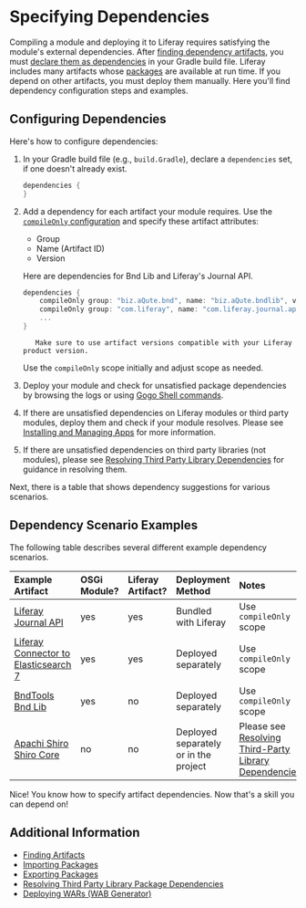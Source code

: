 # Specifying Dependencies

Compiling a module and deploying it to Liferay requires satisfying the module's external dependencies. After [finding dependency artifacts](../finding-artifacts.md), you must [declare them as dependencies](https://docs.gradle.org/current/userguide/declaring_dependencies.html) in your Gradle build file. Liferay includes many artifacts whose [packages](../../reference/exported-third-party-packages.md) are available at run time. If you depend on other artifacts, you must deploy them manually. Here you'll find dependency configuration steps and examples.

## Configuring Dependencies

Here's how to configure dependencies:

1. In your Gradle build file (e.g., `build.Gradle`), declare a `dependencies` set, if one doesn't already exist.

    ```groovy
    dependencies {
    }
    ```

1. Add a dependency for each artifact your module requires. Use the [`compileOnly` configuration](https://docs.gradle.org/current/userguide/java_plugin.html#sec:java_plugin_and_dependency_management) and specify these artifact attributes:

    * Group
    * Name (Artifact ID)
    * Version

    Here are dependencies for Bnd Lib and Liferay's Journal API.

    ```groovy
    dependencies {
        compileOnly group: "biz.aQute.bnd", name: "biz.aQute.bndlib", version: "3.5.0"
        compileOnly group: "com.liferay", name: "com.liferay.journal.api", version: "1.0.1"
        ...
    }
    ```

    ```important::
       Make sure to use artifact versions compatible with your Liferay product version.
    ```

    Use the `compileOnly` scope initially and adjust scope as needed.

1. Deploy your module and check for unsatisfied package dependencies by browsing the logs or using [Gogo Shell commands](../using-the-gogo-shell.md).

1. If there are unsatisfied dependencies on Liferay modules or third party modules, deploy them and check if your module resolves. Please see [Installing and Managing Apps](../../../system-administration/installing-and-managing-apps/getting-started/installing-and-managing-apps.md) for more information.

1. If there are unsatisfied dependencies on third party libraries (not modules), please see [Resolving Third Party Library Dependencies](./resolving-third-party-library-dependencies.md) for guidance in resolving them.

Next, there is a table that shows dependency suggestions for various scenarios.

## Dependency Scenario Examples

The following table describes several different example dependency scenarios.

| Example Artifact | OSGi Module? | Liferay Artifact? | Deployment Method | Notes |
| :--------------- | :---------- | :---------------- | :---------------- | :-------------- |
| [Liferay Journal API](https://docs.liferay.com/dxp/apps/journal/latest/javadocs/) | yes | yes | Bundled with Liferay | Use `compileOnly` scope |
| [Liferay Connector to Elasticsearch 7](https://web.liferay.com/marketplace/-/mp/application/170390307) | yes | yes | Deployed separately | Use `compileOnly` scope |
| [BndTools](https://bnd.bndtools.org/) [Bnd Lib](https://search.maven.org/search?q=a:biz.aQute.bndlib) | yes | no | Deployed separately | Use `compileOnly` scope |
| [Apachi Shiro](https://shiro.apache.org/) [Shiro Core](https://search.maven.org/search?q=a:shiro-core) | no  | no  | Deployed separately or in the project | Please see [Resolving Third-Party Library Dependencies](./resolving-third-party-library-package-dependencies.md) |

Nice! You know how to specify artifact dependencies. Now that's a skill you can depend on!

## Additional Information

* [Finding Artifacts](./finding-artifacts.md)
* [Importing Packages](../importing-packages.md)
* [Exporting Packages](../exporting-packages.md)
* [Resolving Third Party Library Package Dependencies](./resolving-third-party-library-package-dependencies.md)
* [Deploying WARs \(WAB Generator\)](../../../developing-apps/reference/deploying-wars-wab-generator.md)